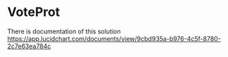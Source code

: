# VoteProt

There is documentation of this solution https://app.lucidchart.com/documents/view/9cbd935a-b976-4c5f-8780-2c7e63ea784c

